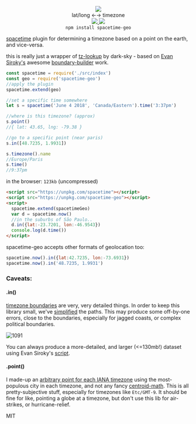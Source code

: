<div align="center">
  <img src="https://cloud.githubusercontent.com/assets/399657/23590290/ede73772-01aa-11e7-8915-181ef21027bc.png" />
  <div>lat/long ←→ timezone</div>
  <a href="https://npmjs.org/package/spacetime-geo">
    <img src="https://img.shields.io/npm/v/spacetime-geo.svg?style=flat-square" />
  </a>
  <a href="https://nodejs.org/api/documentation.html#documentation_stability_index">
    <img src="https://img.shields.io/badge/stability-stable-green.svg?style=flat-square" />
  </a>
</div>

<div align="center">
  <code>npm install spacetime-geo</code>
</div>

[spacetime](https://github.com/spencermountain/spacetime) plugin for determining a timezone based on a point on the earth, and vice-versa.

this is really just a wrapper of [tz-lookup](https://github.com/darkskyapp/tz-lookup/) by dark-sky - based on [Evan Siroky's](http://www.evansiroky.com/) awesome [boundary-builder](https://github.com/evansiroky/timezone-boundary-builder/) work.

```js
const spacetime = require('./src/index')
const geo = require('spacetime-geo')
//apply the plugin
spacetime.extend(geo)

//set a specific time somewhere
let s = spacetime('June 4 2018', 'Canada/Eastern').time('3:37pm')

//where is this timezone? (approx)
s.point()
//{ lat: 43.65, lng: -79.38 }

//go to a specific point (near paris)
s.in([48.7235, 1.9931])

s.timezone().name
//Europe/Paris
s.time()
//9:37pm
```

in the browser: `123kb` (uncompressed)
```html
<script src="https://unpkg.com/spacetime"></script>
<script src="https://unpkg.com/spacetime-geo"></script>
<script>
  spacetime.extend(spacetimeGeo)
  var d = spacetime.now()
  //in the suburbs of São Paulo..
  d.in({lat:-23.7201, lon:-46.9543})
  console.log(d.time())
</script>
```

spacetime-geo accepts other formats of geolocation too:
```js
spacetime.now().in({lat:42.7235, lon:-73.6931})
spacetime.now().in('48.7235, 1.9931')
```

### Caveats:
#### **.in()**
[timezone boundaries](https://github.com/evansiroky/timezone-boundary-builder/) are very, very detailed things. In order to keep this library small, we've [simplified](http://mourner.github.io/simplify-js/) the paths. This may produce some off-by-one errors, close to the boundaries, especially for jagged coasts, or complex political boundaries.

![1091](https://user-images.githubusercontent.com/399657/41735400-9279263a-7557-11e8-9c57-6f993e410e00.png)

You can always produce a more-detailed, and larger (<=130mb!) dataset using Evan Siroky's [script](https://github.com/evansiroky/timezone-boundary-builder/).

#### **.point()**
I made-up an [arbitrary point for each IANA timezone](https://github.com/spencermountain/spacetime-geo/blob/master/src/point/IANA-points.js) using the most-populous city in each timezone, and not any fancy [centroid-math](https://en.wikipedia.org/wiki/Centroid). This is all pretty-subjective stuff, especially for timezones like `Etc/GMT-9`. It should be fine for like, pointing a globe at a timezone, but don't use this lib for air-strikes, or hurricane-relief.

MIT
